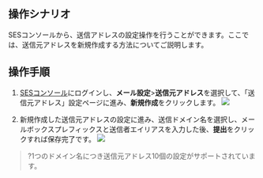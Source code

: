 ## 操作シナリオ
SESコンソールから、送信アドレスの設定操作を行うことができます。ここでは、送信元アドレスを新規作成する方法についてご説明します。

## 操作手順
1. [SESコンソール](https://console.cloud.tencent.com/ses/domain)にログインし、**メール設定**>**送信元アドレス**を選択して、「送信元アドレス」設定ページに進み、**新規作成**をクリックします。
![](https://main.qcloudimg.com/raw/0deb2d5455f77ce75c6e457ccf9e9bf2.png)

2. 新規作成した送信元アドレスの設定に進み、送信ドメイン名を選択し、メールボックスプレフィックスと送信者エイリアスを入力した後、**提出**をクリックすれば保存完了です。
![](https://main.qcloudimg.com/raw/70151fea61a4c1de792d88110e33151b.png)
>?1つのドメイン名につき送信元アドレス10個の設定がサポートされています。
